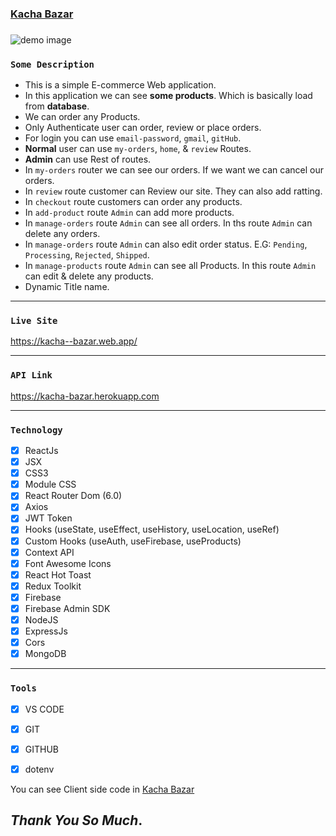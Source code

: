### [Kacha Bazar](https://kacha--bazar.web.app/)

###

<img src='https://i.ibb.co/7yrmd8r/kacha-bazar.png' alt='demo image' />

### `Some Description`

- This is a simple E-commerce Web application.
- In this application we can see **some products**. Which is basically load from **database**.
- We can order any Products.
- Only Authenticate user can order, review or place orders.
- For login you can use `email-password`, `gmail`, `gitHub`.
- **Normal** user can use `my-orders`, `home`, & `review` Routes.
- **Admin** can use Rest of routes.
- In `my-orders` router we can see our orders. If we want we can cancel our orders.
- In `review` route customer can Review our site. They can also add ratting.
- In `checkout` route customers can order any products.
- In `add-product` route `Admin` can add more products.
- In `manage-orders` route `Admin` can see all orders. In ths route `Admin` can delete any orders.
- In `manage-orders` route `Admin` can also edit order status. E.G: `Pending`, `Processing`, `Rejected`, `Shipped`.
- In `manage-products` route `Admin` can see all Products. In this route `Admin` can edit & delete any products.
- Dynamic Title name.

---

### `Live Site`

https://kacha--bazar.web.app/

---

### `API Link`

https://kacha-bazar.herokuapp.com

---

### `Technology`

- [x] ReactJs
- [x] JSX
- [x] CSS3
- [x] Module CSS
- [x] React Router Dom (6.0)
- [x] Axios
- [x] JWT Token
- [x] Hooks (useState, useEffect, useHistory, useLocation, useRef)
- [x] Custom Hooks (useAuth, useFirebase, useProducts)
- [x] Context API
- [x] Font Awesome Icons
- [x] React Hot Toast
- [x] Redux Toolkit
- [x] Firebase
- [x] Firebase Admin SDK
- [x] NodeJS
- [x] ExpressJs
- [x] Cors
- [x] MongoDB

---

### `Tools`

- [x] VS CODE
- [x] GIT
- [x] GITHUB
- [x] dotenv


You can see Client side code in [Kacha Bazar](https://github.com/farhan-nahid/kacha-bazar)

## _Thank You So Much_.
